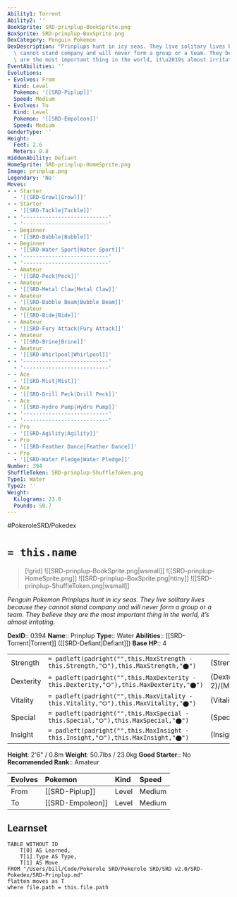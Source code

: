 ```yaml
---
Ability1: Torrent
Ability2: ''
BookSprite: SRD-prinplup-BookSprite.png
BoxSprite: SRD-prinplup-BoxSprite.png
DexCategory: Penguin Pokemon
DexDescription: "Prinplups hunt in icy seas. They live solitary lives because they\
  \ cannot stand company and will never form a group or a team. They believe they\
  \ are the most important thing in the world, it\u2019s almost irritating."
EventAbilities: ''
Evolutions:
- Evolves: From
  Kind: Level
  Pokemon: '[[SRD-Piplup]]'
  Speed: Medium
- Evolves: To
  Kind: Level
  Pokemon: '[[SRD-Empoleon]]'
  Speed: Medium
GenderType: ''
Height:
  Feet: 2.6
  Meters: 0.8
HiddenAbility: Defiant
HomeSprite: SRD-prinplup-HomeSprite.png
Image: prinplup.png
Legendary: 'No'
Moves:
- - Starter
  - '[[SRD-Growl|Growl]]'
- - Starter
  - '[[SRD-Tackle|Tackle]]'
- - '---------------------------'
  - '---------------------------'
- - Beginner
  - '[[SRD-Bubble|Bubble]]'
- - Beginner
  - '[[SRD-Water Sport|Water Sport]]'
- - '---------------------------'
  - '---------------------------'
- - Amateur
  - '[[SRD-Peck|Peck]]'
- - Amateur
  - '[[SRD-Metal Claw|Metal Claw]]'
- - Amateur
  - '[[SRD-Bubble Beam|Bubble Beam]]'
- - Amateur
  - '[[SRD-Bide|Bide]]'
- - Amateur
  - '[[SRD-Fury Attack|Fury Attack]]'
- - Amateur
  - '[[SRD-Brine|Brine]]'
- - Amateur
  - '[[SRD-Whirlpool|Whirlpool]]'
- - '---------------------------'
  - '---------------------------'
- - Ace
  - '[[SRD-Mist|Mist]]'
- - Ace
  - '[[SRD-Drill Peck|Drill Peck]]'
- - Ace
  - '[[SRD-Hydro Pump|Hydro Pump]]'
- - '---------------------------'
  - '---------------------------'
- - Pro
  - '[[SRD-Agility|Agility]]'
- - Pro
  - '[[SRD-Feather Dance|Feather Dance]]'
- - Pro
  - '[[SRD-Water Pledge|Water Pledge]]'
Number: 394
ShuffleToken: SRD-prinplup-ShuffleToken.png
Type1: Water
Type2: ''
Weight:
  Kilograms: 23.0
  Pounds: 50.7
---
```


#PokeroleSRD/Pokedex

# `= this.name`

> [!grid]
> ![[SRD-prinplup-BookSprite.png|wsmall]]
> ![[SRD-prinplup-HomeSprite.png]]
> ![[SRD-prinplup-BoxSprite.png|htiny]]
> ![[SRD-prinplup-ShuffleToken.png|wsmall]]


*Penguin Pokemon*
*Prinplups hunt in icy seas. They live solitary lives because they cannot stand company and will never form a group or a team. They believe they are the most important thing in the world, it’s almost irritating.*

**DexID**:: 0394
**Name**:: Prinplup
**Type**:: Water
**Abilities**:: [[SRD-Torrent|Torrent]] ([[SRD-Defiant|Defiant]])
**Base HP**:: 4

|           |                                                                                        |                                          |
| --------- | -------------------------------------------------------------------------------------- | ---------------------------------------- |
| Strength  | `= padleft(padright("",this.MaxStrength - this.Strength,"⭘"),this.MaxStrength,"⬤")`    | (Strength::2)/(MaxStrength::4)   |
| Dexterity | `= padleft(padright("",this.MaxDexterity - this.Dexterity,"⭘"),this.MaxDexterity,"⬤")` | (Dexterity:: 2)/(MaxDexterity::4) |
| Vitality  | `= padleft(padright("",this.MaxVitality - this.Vitality,"⭘"),this.MaxVitality,"⬤")`    | (Vitality::2)/(MaxVitality::4)   |
| Special   | `= padleft(padright("",this.MaxSpecial - this.Special,"⭘"),this.MaxSpecial,"⬤")`       | (Special::2)/(MaxSpecial::5)     |
| Insight   | `= padleft(padright("",this.MaxInsight - this.Insight,"⭘"),this.MaxInsight,"⬤")`       | (Insight::2)/(MaxInsight::5)     |

**Height**: 2'6" / 0.8m
**Weight**: 50.7lbs / 23.0kg
**Good Starter**:: No
**Recommended Rank**:: Amateur

| Evolves   | Pokemon          | Kind   | Speed   |
|:----------|:-----------------|:-------|:--------|
| From      | [[SRD-Piplup]]   | Level  | Medium  |
| To        | [[SRD-Empoleon]] | Level  | Medium  |

## Learnset

```dataview
TABLE WITHOUT ID
    T[0] AS Learned,
    T[1].Type AS Type,
    T[1] AS Move
FROM "/Users/bill/Code/Pokerole SRD/Pokerole SRD/SRD v2.0/SRD-Pokedex/SRD-Prinplup.md"
flatten moves as T
where file.path = this.file.path
```

